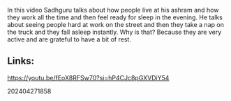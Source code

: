 
In this video Sadhguru talks about how people live at his ashram and how they work all the time and then feel ready for sleep in the evening. He talks about seeing people hard at work on the street and then they take a nap on the truck and they fall asleep instantly. Why is that? Because they are very active and are grateful to have a bit of rest. 

## Links:

https://youtu.be/fEoX8RFSw70?si=hP4CJc8pGXVDiY54

202404271858